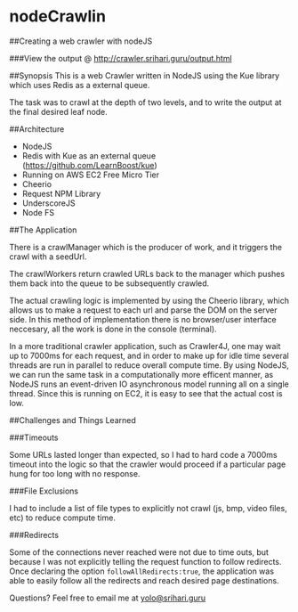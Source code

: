 nodeCrawlin
===========

##Creating a web crawler with nodeJS

###View the output @ http://crawler.srihari.guru/output.html

##Synopsis
This is a web Crawler written in NodeJS using the Kue library which uses Redis as a external queue.

The task was to crawl at the depth of two levels, and to write the output at the final desired leaf node.

##Architecture
 * NodeJS
 * Redis with Kue as an external queue (https://github.com/LearnBoost/kue)
 * Running on AWS EC2 Free Micro Tier
 * Cheerio
 * Request NPM Library
 * UnderscoreJS
 * Node FS

##The Application

There is a crawlManager which is the producer of work, and it triggers the crawl with a seedUrl.

The crawlWorkers return crawled URLs back to the manager which pushes them back into the queue to be subsequently crawled.

The actual crawling logic is implemented by using the Cheerio library, which allows us to make a request to each url and parse the DOM on the server side. In this method of implementation there is no browser/user interface neccesary, all the work is done in the console (terminal). 

In a more traditional crawler application, such as Crawler4J, one may wait up to 7000ms for each request, and in order to make up for idle time several threads are run in parallel to reduce overall compute time. By using NodeJS, we can run the same task in a computationally more efficent manner, as NodeJS runs an event-driven IO asynchronous model running all on a single thread. Since this is running on EC2, it is easy to see that the actual cost is low.

##Challenges and Things Learned

###Timeouts

Some URLs lasted longer than expected, so I had to hard code a 7000ms timeout into the logic so that the crawler would proceed if a particular page hung for too long with no response.

###File Exclusions

I had to include a list of file types to explicitly not crawl (js, bmp, video files, etc) to reduce compute time.

###Redirects

Some of the connections never reached were not due to time outs, but because I was not explicitly telling the request function to follow redirects. Once declaring the option `followAllRedirects:true`, the application was able to easily follow all the redirects and reach desired page destinations.

Questions? Feel free to email me at yolo@srihari.guru




